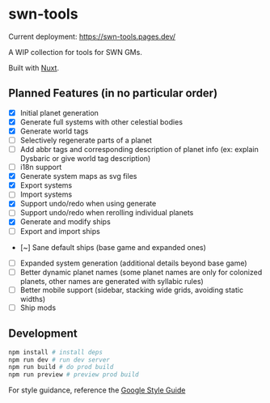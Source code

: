 # swn-tools

Current deployment: https://swn-tools.pages.dev/

A WIP collection for tools for SWN GMs.

Built with [Nuxt](https://nuxt.com).

## Planned Features (in no particular order)

- [x] Initial planet generation
- [x] Generate full systems with other celestial bodies
- [x] Generate world tags
- [ ] Selectively regenerate parts of a planet
- [ ] Add abbr tags and corresponding description of planet info (ex: explain
      Dysbaric or give world tag description)
- [ ] i18n support
- [x] Generate system maps as svg files
- [x] Export systems
- [ ] Import systems
- [x] Support undo/redo when using generate
- [ ] Support undo/redo when rerolling individual planets
- [x] Generate and modify ships
- [ ] Export and import ships
- [~] Sane default ships (base game and expanded ones)
- [ ] Expanded system generation (additional details beyond base game)
- [ ] Better dynamic planet names (some planet names are only for colonized planets,
      other names are generated with syllabic rules)
- [ ] Better mobile support (sidebar, stacking wide grids, avoiding static widths)
- [ ] Ship mods

## Development

```sh
npm install # install deps
npm run dev # run dev server
npm run build # do prod build
npm run preview # preview prod build
```

For style guidance, reference the
[Google Style Guide](https://google.github.io/styleguide/tsguide.html)

